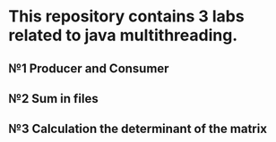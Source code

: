 # This repository contains 3 labs related to java multithreading.

## №1 Producer and Consumer
## №2 Sum in files
## №3 Сalculation the determinant of the matrix
